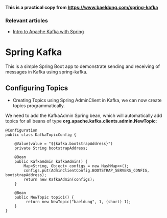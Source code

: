 **This is a practical copy from https://www.baeldung.com/spring-kafka**

### Relevant articles

- [Intro to Apache Kafka with Spring](http://www.baeldung.com/spring-kafka)

# Spring Kafka

This is a simple Spring Boot app to demonstrate sending and receiving of messages in Kafka using spring-kafka.

## Configuring Topics

- Creating Topics using Spring AdminClient in Kafka, we can now create topics programmatically.

We need to add the KafkaAdmin Spring bean, which will automatically add topics for all beans of type **org.apache.kafka.clients.admin.NewTopic**:

```
@Configuration
public class KafkaTopicConfig {

    @Value(value = "${kafka.bootstrapAddress}")
    private String bootstrapAddress;

    @Bean
    public KafkaAdmin kafkaAdmin() {
        Map<String, Object> configs = new HashMap<>();
        configs.put(AdminClientConfig.BOOTSTRAP_SERVERS_CONFIG, bootstrapAddress);
        return new KafkaAdmin(configs);
    }
    
    @Bean
    public NewTopic topic1() {
         return new NewTopic("baeldung", 1, (short) 1);
    }
}
```

